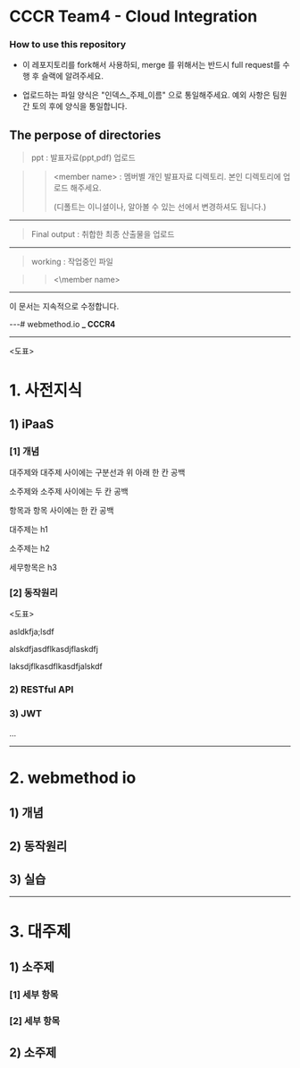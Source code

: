 # CCCR Team4 - Cloud Integration

### How to use this repository

- 이 레포지토리를 fork해서 사용하되, merge 를 위해서는 반드시 full request를 수행 후 슬랙에 알려주세요.

- 업로드하는 파일 양식은 "인덱스\_주제\_이름" 으로 통일해주세요. 예외 사항은 팀원간 토의 후에 양식을 통일합니다.

  



## The perpose of directories

> ppt : 발표자료(ppt,pdf) 업로드

> >\<member name\> : 멤버별 개인 발표자료 디렉토리. 본인 디렉토리에 업로드 해주세요.
> >
> >(디폴트는 이니셜이나, 알아볼 수 있는 선에서 변경하셔도 됩니다.)



---



> Final output : 취합한 최종 산출물을 업로드



---



> working : 작업중인 파일

>> <\member name\>


___
이 문서는 지속적으로 수정합니다.


---# webmethod\.io **_ CCCR4**

---

<도표>

# 1. 사전지식

## 1) iPaaS

### [1] 개념

대주제와 대주제 사이에는 구분선과 위 아래 한 칸 공백

소주제와 소주제 사이에는 두 칸 공백

항목과 항목 사이에는 한 칸 공백

대주제는 h1

소주제는 h2

세무항목은 h3

### [2] 동작원리

<도표>

asldkfja;lsdf

alskdfjasdflkasdjflaskdfj

laksdjflkasdflkasdfjalskdf

### **2) RESTful API**

### **3) JWT**

...

---

# **2. webmethod io**

## **1) 개념**

## 2) 동작원리

## 3) 실습

---

# 3. 대주제

## 1) 소주제

### [1] 세부 항목

### [2] 세부 항목

## 2) 소주제
